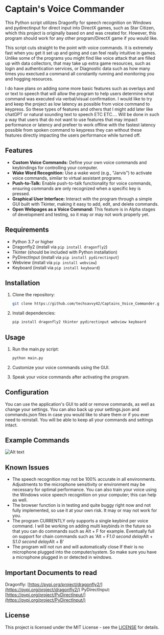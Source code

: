 # Captain's Voice Commander

This Python script utilizes Dragonfly for speech recognition on Windows and pydirectinput for direct input into DirectX games, such as Star Citizen, which this project is originally based on and was created for. However, this program should work for any other program/DirectX game if you would like.

This script cuts straight to the point with voice commands. It is extremely fast when you get it set up and going and can feel really intuitive in games. Unlike some of the programs you might find like voice attack that are filled up with data collectors, that may take up extra game resources, such as login and authentication services, or Diagnostic data such as how many times you exectued a command all constantly running and monitoring you and hogging resources. 

I do have plans on adding some more basic features such as overlays and or text to speech that will allow the program to help users determine what command was executed via verbal/visual confirmation. I would like to try and keep the project as low latency as possible from voice command to keypress. So these types of features and others that I might add later like chatGPT or natural sounding text to speech ETC ETC.... Will be done in such a way that users that do not want to use features that may impact performance or latency and prefeer to work offline with the fastest latency possible from spoken command to keypress they can without these features directly impacting the users performance while turned off.

## Features

- **Custom Voice Commands:** Define your own voice commands and keybindings for controlling your computer.
- **Wake Word Recognition:** Use a wake word (e.g., "Jarvis") to activate voice commands, similar to virtual assistant programs.
- **Push-to-Talk:** Enable push-to-talk functionality for voice commands, ensuring commands are only recognized when a specific key is pressed.
- **Graphical User Interface:** Interact with the program through a simple GUI built with Tkinter, making it easy to add, edit, and delete commands.
- **Open Webpages as a Voice Command:** This feature is in Alpha stages of development and testing, so it may or may not work properly yet.

## Requirements

- Python 3.7 or higher
- Dragonfly2 (install via `pip install dragonfly2`)
- Tkinter (should be included with Python installation)
- PyDirectInput (install via `pip install pydirectinput`)
- Webview (install via `pip install webview`)
- Keyboard (install via `pip install keyboard`)

## Installation

1. Clone the repository:

    ```sh
    git clone https://github.com/techsavvy42/Captains_Voice_Commander.git
    ```

2. Install dependencies:

    ```sh
    pip install dragonfly2 tkinter pydirectinput webview keyboard
    ```

## Usage

1. Run the main.py script:

    ```sh
    python main.py
    ```

2. Customize your voice commands using the GUI.

3. Speak your voice commands after activating the program.

## Configuration

You can use the application's GUI to add or remove commands, as well as change your settings. You can also back up your settings.json and commands.json files in case you would like to share them or if you ever need to reinstall. You will be able to keep all your commands and settings intact.

## Example Commands

![Alt text](https://i.imgur.com/BznMYOG.png)

## Known Issues

- The speech recognition may not be 100% accurate in all environments. Adjustments to the microphone sensitivity or environment may be necessary for optimal performance. You can also train your voice using the Windows voice speech recognition on your computer; this can help as well.
- The browser function is in testing and quite buggy right now and not fully implemented, so use it at your own risk. It may or may not work for you.
- The program CURRENTLY only supports a single keybind per voice command. I will be working on adding multi keybinds in the future so that you can do commands such as Alt + F for example. Eventually full on support for chain commands such as 'Alt + F*1.0 second delay*Alt + S*1.0 second delay*Alt + B'
- The program will not run and will automatically close If their is no microphone plugged into the computer/system. So make sure you have a microphone plugged in or detected in windows.

## Important Documents to read

Dragonfly: [https://pypi.org/project/dragonfly2/](https://pypi.org/project/dragonfly2/)
PyDirectInput: [https://pypi.org/project/PyDirectInput/](https://pypi.org/project/PyDirectInput/)

## License

This project is licensed under the MIT License - see the [LICENSE](https://www.mit.edu/~amini/LICENSE.md) for details.
